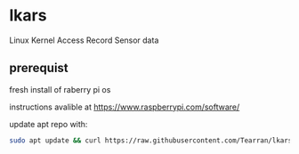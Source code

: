 # lkars
Linux Kernel Access Record Sensor data

## prerequist

fresh install of raberry pi os

instructions avalible at https://www.raspberrypi.com/software/

update apt repo with:
```bash
sudo apt update && curl https://raw.githubusercontent.com/Tearran/lkars/master/setup.sh | bash
```
